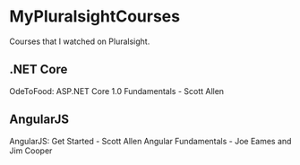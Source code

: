 # MyPluralsightCourses
Courses that I watched on Pluralsight.

## .NET Core
OdeToFood: ASP.NET Core 1.0 Fundamentals - Scott Allen

## AngularJS
AngularJS: Get Started - Scott Allen
Angular Fundamentals - Joe Eames and Jim Cooper
